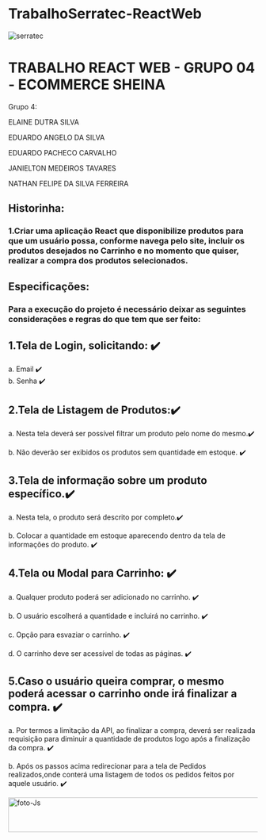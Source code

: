 # TrabalhoSerratec-ReactWeb
![serratec](https://github.com/joe-higashii/space-invaders-app/assets/129689531/00af72d8-daba-48fb-85b5-785ab362a4fd)

# TRABALHO REACT WEB - GRUPO 04 - ECOMMERCE SHEINA
Grupo 4: 

ELAINE DUTRA SILVA 

EDUARDO ANGELO DA SILVA   

EDUARDO PACHECO CARVALHO 

JANIELTON MEDEIROS TAVARES 

NATHAN FELIPE DA SILVA FERREIRA

<h2>Historinha:</h2>


<h3>
1.Criar uma aplicação React que disponibilize produtos para que um usuário possa,
conforme navega pelo site, incluir os produtos desejados no Carrinho e no
momento que quiser, realizar a compra dos produtos selecionados.
</h3>

<h2>Especificações:</h2>

<h3>
Para a execução do projeto é necessário deixar as seguintes considerações e regras do que
tem que ser feito:
</h3>

<h2>1.Tela de Login, solicitando: ✔️</h2>



a. Email ✔️    
b. Senha ✔️  


<h2>2.Tela de Listagem de Produtos:✔️</h2>


a. Nesta tela deverá ser possível filtrar um produto pelo nome do mesmo.✔️

b. Não deverão ser exibidos os produtos sem quantidade em estoque. ✔️

<h2>3.Tela de informação sobre um produto específico.✔️</h2>


a. Nesta tela, o produto será descrito por completo.✔️

b. Colocar a quantidade em estoque aparecendo dentro da tela de informações do produto. ✔️

<h2>4.Tela ou Modal para Carrinho: ✔️</h2>
 

a. Qualquer produto poderá ser adicionado no carrinho. ✔️

b. O usuário escolherá a quantidade e incluirá no carrinho. ✔️

c. Opção para esvaziar o carrinho. ✔️

d. O carrinho deve ser acessível de todas as páginas. ✔️

<h2>5.Caso o usuário queira comprar, o mesmo poderá acessar o carrinho onde irá
finalizar a compra.  ✔️
</h2>

a. Por termos a limitação da API, ao finalizar a compra, deverá ser realizada
requisição para diminuir a quantidade de produtos logo após a finalização da compra. ✔️

b. Após os passos acima redirecionar para a tela de Pedidos realizados,onde
conterá uma listagem de todos os pedidos feitos por aquele usuário. ✔️

 <img align="center" alt="foto-Js" height="70" width="600" src="https://media.tenor.com/eSXTMBrfwgkAAAAi/cj-gta.gif">